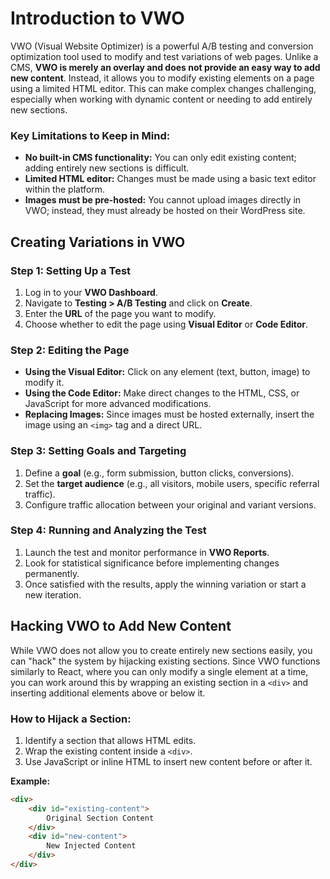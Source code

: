 # Introduction to VWO

VWO (Visual Website Optimizer) is a powerful A/B testing and conversion optimization tool used to modify and test variations of web pages. Unlike a CMS, **VWO is merely an overlay and does not provide an easy way to add new content**. Instead, it allows you to modify existing elements on a page using a limited HTML editor. This can make complex changes challenging, especially when working with dynamic content or needing to add entirely new sections.

### **Key Limitations to Keep in Mind:**
- **No built-in CMS functionality:** You can only edit existing content; adding entirely new sections is difficult.
- **Limited HTML editor:** Changes must be made using a basic text editor within the platform.
- **Images must be pre-hosted:** You cannot upload images directly in VWO; instead, they must already be hosted on their WordPress site.

## Creating Variations in VWO

### **Step 1: Setting Up a Test**
1. Log in to your **VWO Dashboard**.
2. Navigate to **Testing > A/B Testing** and click on **Create**.
3. Enter the **URL** of the page you want to modify.
4. Choose whether to edit the page using **Visual Editor** or **Code Editor**.

### **Step 2: Editing the Page**
- **Using the Visual Editor:** Click on any element (text, button, image) to modify it.
- **Using the Code Editor:** Make direct changes to the HTML, CSS, or JavaScript for more advanced modifications.
- **Replacing Images:** Since images must be hosted externally, insert the image using an `<img>` tag and a direct URL.

### **Step 3: Setting Goals and Targeting**
1. Define a **goal** (e.g., form submission, button clicks, conversions).
2. Set the **target audience** (e.g., all visitors, mobile users, specific referral traffic).
3. Configure traffic allocation between your original and variant versions.

### **Step 4: Running and Analyzing the Test**
1. Launch the test and monitor performance in **VWO Reports**.
2. Look for statistical significance before implementing changes permanently.
3. Once satisfied with the results, apply the winning variation or start a new iteration.

## Hacking VWO to Add New Content
While VWO does not allow you to create entirely new sections easily, you can "hack" the system by hijacking existing sections. Since VWO functions similarly to React, where you can only modify a single element at a time, you can work around this by wrapping an existing section in a `<div>` and inserting additional elements above or below it.

### **How to Hijack a Section:**
1. Identify a section that allows HTML edits.
2. Wrap the existing content inside a `<div>`.
3. Use JavaScript or inline HTML to insert new content before or after it.

**Example:**
```html
<div>
    <div id="existing-content">
        Original Section Content
    </div>
    <div id="new-content">
        New Injected Content
    </div>
</div>
```
